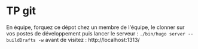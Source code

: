 # TP git

En équipe, forquez ce dépot chez un membre de l'équipe, le clonner sur vos postes de développement puis lancer le serveur : `./bin/hugo server --buildDrafts -w` avant de visitez : http://localhost:1313/
